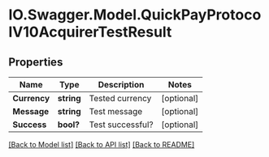 # IO.Swagger.Model.QuickPayProtocolV10AcquirerTestResult
## Properties

Name | Type | Description | Notes
------------ | ------------- | ------------- | -------------
**Currency** | **string** | Tested currency | [optional] 
**Message** | **string** | Test message | [optional] 
**Success** | **bool?** | Test successful? | [optional] 

[[Back to Model list]](../README.md#documentation-for-models) [[Back to API list]](../README.md#documentation-for-api-endpoints) [[Back to README]](../README.md)

